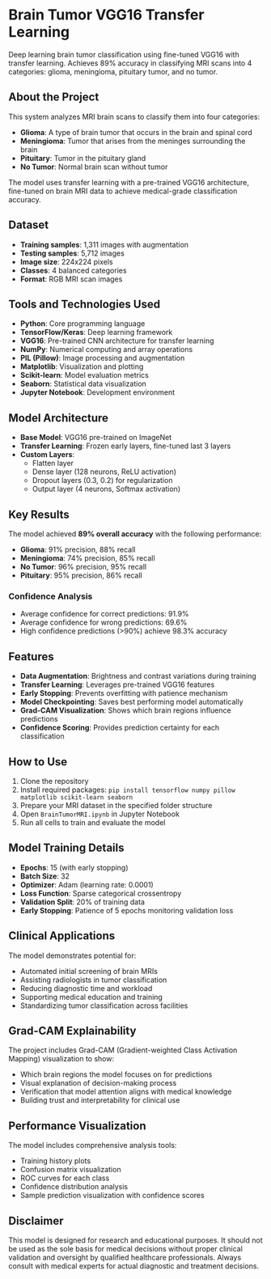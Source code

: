 # Brain Tumor VGG16 Transfer Learning
Deep learning brain tumor classification using fine-tuned VGG16 with transfer learning. Achieves 89% accuracy in classifying MRI scans into 4 categories: glioma, meningioma, pituitary tumor, and no tumor.

## About the Project
This system analyzes MRI brain scans to classify them into four categories:
- **Glioma**: A type of brain tumor that occurs in the brain and spinal cord
- **Meningioma**: Tumor that arises from the meninges surrounding the brain
- **Pituitary**: Tumor in the pituitary gland
- **No Tumor**: Normal brain scan without tumor

The model uses transfer learning with a pre-trained VGG16 architecture, fine-tuned on brain MRI data to achieve medical-grade classification accuracy.

## Dataset
- **Training samples**: 1,311 images with augmentation
- **Testing samples**: 5,712 images
- **Image size**: 224x224 pixels
- **Classes**: 4 balanced categories
- **Format**: RGB MRI scan images

## Tools and Technologies Used
- **Python**: Core programming language
- **TensorFlow/Keras**: Deep learning framework
- **VGG16**: Pre-trained CNN architecture for transfer learning
- **NumPy**: Numerical computing and array operations
- **PIL (Pillow)**: Image processing and augmentation
- **Matplotlib**: Visualization and plotting
- **Scikit-learn**: Model evaluation metrics
- **Seaborn**: Statistical data visualization
- **Jupyter Notebook**: Development environment

## Model Architecture
- **Base Model**: VGG16 pre-trained on ImageNet
- **Transfer Learning**: Frozen early layers, fine-tuned last 3 layers
- **Custom Layers**:
  - Flatten layer
  - Dense layer (128 neurons, ReLU activation)
  - Dropout layers (0.3, 0.2) for regularization
  - Output layer (4 neurons, Softmax activation)

## Key Results
The model achieved **89% overall accuracy** with the following performance:

- **Glioma**: 91% precision, 88% recall
- **Meningioma**: 74% precision, 85% recall  
- **No Tumor**: 96% precision, 95% recall
- **Pituitary**: 95% precision, 86% recall

### Confidence Analysis
- Average confidence for correct predictions: 91.9%
- Average confidence for wrong predictions: 69.6%
- High confidence predictions (>90%) achieve 98.3% accuracy

## Features
- **Data Augmentation**: Brightness and contrast variations during training
- **Transfer Learning**: Leverages pre-trained VGG16 features
- **Early Stopping**: Prevents overfitting with patience mechanism
- **Model Checkpointing**: Saves best performing model automatically
- **Grad-CAM Visualization**: Shows which brain regions influence predictions
- **Confidence Scoring**: Provides prediction certainty for each classification

## How to Use
1. Clone the repository
2. Install required packages: `pip install tensorflow numpy pillow matplotlib scikit-learn seaborn`
3. Prepare your MRI dataset in the specified folder structure
4. Open `BrainTumorMRI.ipynb` in Jupyter Notebook
5. Run all cells to train and evaluate the model

## Model Training Details
- **Epochs**: 15 (with early stopping)
- **Batch Size**: 32
- **Optimizer**: Adam (learning rate: 0.0001)
- **Loss Function**: Sparse categorical crossentropy
- **Validation Split**: 20% of training data
- **Early Stopping**: Patience of 5 epochs monitoring validation loss

## Clinical Applications
The model demonstrates potential for:
- Automated initial screening of brain MRIs
- Assisting radiologists in tumor classification
- Reducing diagnostic time and workload
- Supporting medical education and training
- Standardizing tumor classification across facilities

## Grad-CAM Explainability
The project includes Grad-CAM (Gradient-weighted Class Activation Mapping) visualization to show:
- Which brain regions the model focuses on for predictions
- Visual explanation of decision-making process
- Verification that model attention aligns with medical knowledge
- Building trust and interpretability for clinical use

## Performance Visualization
The model includes comprehensive analysis tools:
- Training history plots
- Confusion matrix visualization
- ROC curves for each class
- Confidence distribution analysis
- Sample prediction visualization with confidence scores
## Disclaimer
This model is designed for research and educational purposes. It should not be used as the sole basis for medical decisions without proper clinical validation and oversight by qualified healthcare professionals. Always consult with medical experts for actual diagnostic and treatment decisions.
